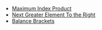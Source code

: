 - [Maximum Index Product](/Stacks/Maximum_index_product_HackerRank.cpp)
- [Next Greater Element To the Right](/Stacks/Ngetr.cpp)
- [Balance Brackets](/Stacks/balance_brackets.cpp)
